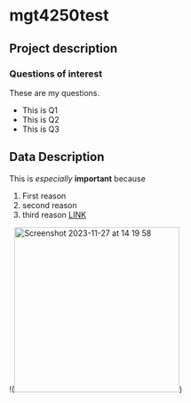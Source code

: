 # mgt4250test

## Project description
### Questions of interest
These are my questions.
- This is Q1
- This is Q2
- This is Q3

## Data Description
This is *especially* **important** because
1. First reason
2. second reason
3. third reason [LINK](https://www.elon.edu)

!(<img width="297" alt="Screenshot 2023-11-27 at 14 19 58" src="https://github.com/proedl10/mgt4250test/assets/152214737/d37d1197-5ac7-4bfb-a713-19f9419c1534">)
